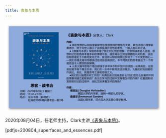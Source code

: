 ```yaml
---
title: 表象与本质
---
```


![Poster](./poster.jpg)

2020年08月04日，任老师主持，Clark主讲[《表象与本质》](https://book.douban.com/subject/30383926/)。

[pdfjs=200804_superfaces_and_essences.pdf]
